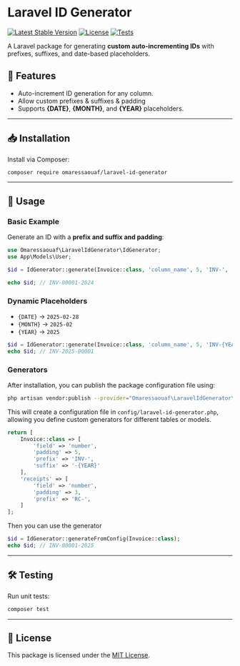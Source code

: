 
# Laravel ID Generator

[![Latest Stable Version](https://img.shields.io/packagist/v/omaressaouaf/laravel-id-generator.svg)](https://packagist.org/packages/omaressaouaf/laravel-id-generator)
[![License](https://img.shields.io/github/license/omaressaouaf/laravel-id-generator)](LICENSE)
[![Tests](https://github.com/omaressaouaf/laravel-id-generator/actions/workflows/tests.yml/badge.svg)](https://github.com/omaressaouaf/laravel-id-generator/actions/workflows/tests.yml)

A Laravel package for generating **custom auto-incrementing IDs** with prefixes, suffixes, and date-based placeholders.

## 🚀 Features
- Auto-increment ID generation for any column.
- Allow custom prefixes & suffixes & padding
- Supports **{DATE}**, **{MONTH}**, and **{YEAR}** placeholders.

---

## 📥 Installation

Install via Composer:

```sh
composer require omaressaouaf/laravel-id-generator
```

---

## 📌 Usage

### Basic Example
Generate an ID with a **prefix and suffix and padding**:

```php
use Omaressaouaf\LaravelIdGenerator\IdGenerator;
use App\Models\User;

$id = IdGenerator::generate(Invoice::class, 'column_name', 5, 'INV-', '-2024');

echo $id; // INV-00001-2024
```

### Dynamic Placeholders
- `{DATE}` → `2025-02-28`
- `{MONTH}` → `2025-02`
- `{YEAR}` → `2025`

```php
$id = IdGenerator::generate(Invoice::class, 'column_name', 5, 'INV-{YEAR}-');
echo $id; // INV-2025-00001
```

### Generators

After installation, you can publish the package configuration file using:

```bash
php artisan vendor:publish --provider="Omaressaouaf\LaravelIdGenerator\LaravelIdGeneratorServiceProvider"
```

This will create a configuration file in `config/laravel-id-generator.php`, allowing you define custom generators for different tables or models.

```php
return [
    Invoice::class => [
        'field' => 'number',
        'padding' => 5,
        'prefix' => 'INV-',
        'suffix' => '-{YEAR}'
    ],
    'receipts' => [
        'field' => 'number',
        'padding' => 3,
        'prefix' => 'RC-',
    ]
];
```

Then you can use the generator

```php
$id = IdGenerator::generateFromConfig(Invoice::class);
echo $id; // INV-00001-2025
```

---

## 🛠️ Testing

Run unit tests:

```sh
composer test
```

---

## 📜 License

This package is licensed under the [MIT License](https://github.com/omaressaouaf/laravel-id-generator/blob/master/LICENSE).
